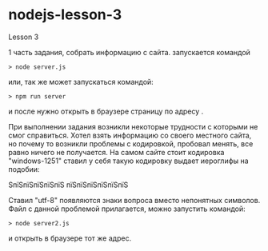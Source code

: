 # nodejs-lesson-3
Lesson 3

1 часть задания, собрать информацию с сайта.
запускается командой 

    > node server.js

или, так же может запускаться командой:

    > npm run server

и после нужно открыть в браузере страницу по адресу [](http://localhost:8000/).

При выполнении задания возникли некоторые трудности с которыми не смог справиться. 
Хотел взять информацию со своего местного сайта, но почему то возникли проблемы с кодировкой, пробовал менять, все равно ничего не получается.
На самом сайте стоит кодировка "windows-1251" ставил у себя такую кодировку выдает иероглифы на подобии:

ЅпїЅпїЅпїЅпїЅпїЅ пїЅпїЅпїЅпїЅпїЅпїЅ

Ставил "utf-8" появляются знаки вопроса вместо непонятных символов.
Файл с данной проблемой прилагается, можно запустить командой:

    > node server2.js

и открыть в браузере тот же адрес.
